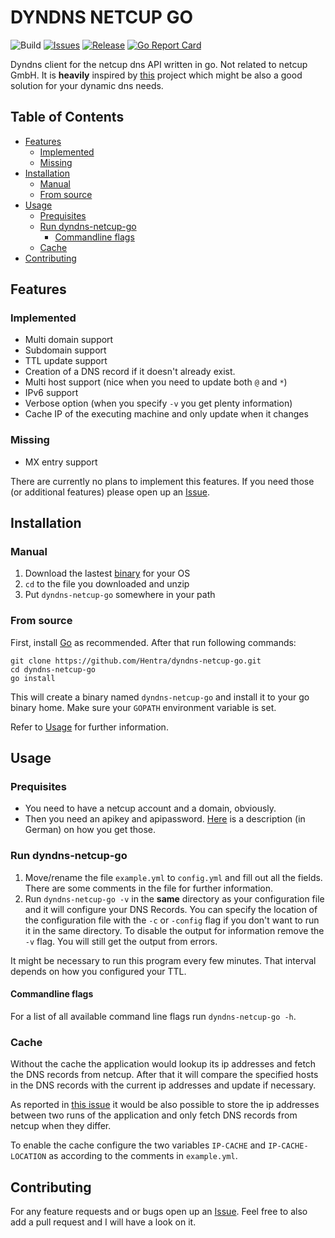 # DYNDNS NETCUP GO
![Build](https://github.com/Hentra/dyndns-netcup-go/workflows/Build/badge.svg?branch=master)
[![Issues](https://img.shields.io/github/issues/Hentra/dyndns-netcup-go)](https://github.com/Hentra/dyndns-netcup-go/issues)
[![Release](https://img.shields.io/github/release/Hentra/dyndns-netcup-go?include_prereleases)](https://github.com/Hentra/dyndns-netcup-go/releases)
[![Go Report Card](https://goreportcard.com/badge/github.com/Hentra/dyndns-netcup-go)](https://goreportcard.com/report/github.com/Hentra/dyndns-netcup-go)

Dyndns client for the netcup dns API written in go. Not
related to netcup GmbH. It is **heavily** inspired by 
[this](https://github.com/stecklars/dynamic-dns-netcup-api) 
project which might be also a good solution for your 
dynamic dns needs. 

## Table of Contents
<!-- vim-markdown-toc GFM -->

* [Features](#features)
  * [Implemented](#implemented)
  * [Missing](#missing)
* [Installation](#installation)
  * [Manual](#manual)
  * [From source](#from-source)
* [Usage](#usage)
  * [Prequisites](#prequisites)
  * [Run dyndns-netcup-go](#run-dyndns-netcup-go)
    * [Commandline flags](#commandline-flags)
  * [Cache](#cache)
* [Contributing](#contributing)

<!-- vim-markdown-toc -->

## Features

### Implemented
* Multi domain support
* Subdomain support
* TTL update support
* Creation of a DNS record if it doesn't already exist.
* Multi host support (nice when you need to update both `@` and `*`) 
* IPv6 support
* Verbose option (when you specify `-v` you get plenty information)
* Cache IP of the executing machine and only update when it changes

### Missing

* MX entry support

There are currently no plans to implement this features. If you need those (or additional features) please
open up an [Issue](https://github.com/Hentra/dyndns-netcup-go/issues).

## Installation 

### Manual
 1. Download the lastest [binary](https://github.com/Hentra/dyndns-netcup-go/releases) for your OS
 2. `cd` to the file you downloaded and unzip
 3. Put `dyndns-netcup-go` somewhere in your path

### From source 
First, install [Go](https://golang.org/doc/install) as
recommended.  After that run following commands:

    git clone https://github.com/Hentra/dyndns-netcup-go.git 
    cd dyndns-netcup-go
    go install

This will create a binary named `dyndns-netcup-go` and install it to your go
binary home. Make sure your `GOPATH` environment variable is set. 

Refer to [Usage](#usage) for further information.

## Usage

### Prequisites

* You need to have a netcup account and a domain, obviously.
* Then you need an apikey and apipassword.
  [Here](https://www.netcup-wiki.de/wiki/CCP_API#Authentifizierung) is a
description (in German) on how you get those.

### Run dyndns-netcup-go
1. Move/rename the file `example.yml` to `config.yml` and fill out all the
fields. There are some comments in the file for further information. 
2. Run `dyndns-netcup-go -v` in the **same** directory as your configuration file and it will
configure your DNS Records. You can specify the location of the
configuration file with the `-c` or `-config` flag if you don't want to run
it in the same directory. To disable the output for information remove the `-v` flag. You will
still get the output from errors.

It might be necessary to run this program every few minutes. That interval
depends on how you configured your TTL.

#### Commandline flags
For a list of all available command line flags run `dyndns-netcup-go -h`.

### Cache
Without the cache the application would lookup its ip addresses and fetch the DNS
records from netcup. After that it will compare the specified hosts in the DNS
records with the current ip addresses and update if necessary. 

As reported in [this issue](https://github.com/Hentra/dyndns-netcup-go/issues/1)
it would be also possible to store the ip addresses between two runs of the
application and only fetch DNS records from netcup when they differ. 

To enable the cache configure the two variables `IP-CACHE` and
`IP-CACHE-LOCATION` as according to the comments in `example.yml`.

## Contributing 
For any feature requests and or bugs open up an
[Issue](https://github.com/Hentra/dyndns-netcup-go/issues).  Feel free to also
add a pull request and I will have a look on it.

